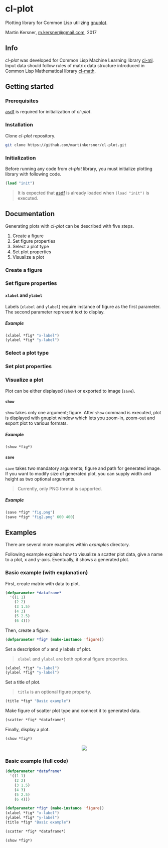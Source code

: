 # cl-plot
Plotting library for Common Lisp utilizing [gnuplot](http://www.gnuplot.info/).

Martin Kersner, <m.kersner@gmail.com>, 2017

## Info
*cl-plot* was developed for Common Lisp Machine Learning library [cl-ml](https://github.com/martinkersner/cl-ml.git). Input data should follow rules of matrix data structure introduced in Common Lisp Mathematical library [cl-math](https://github.com/martinkersner/cl-math.git).

## Getting started
### Prerequisites
[asdf](https://gitlab.common-lisp.net/asdf/asdf) is required for initialization of *cl-plot*.

### Installation
Clone *cl-plot* repository.
```bash
git clone https://github.com/martinkersner/cl-plot.git
```
### Initialization
Before running any code from *cl-plot* library, you must initialize plotting library with following code.
```lisp
(load "init")
```
> It is expected that [asdf](https://gitlab.common-lisp.net/asdf/asdf) is already loaded when `(load "init")` is executed.

## Documentation
Generating plots with *cl-plot* can be described with five steps.

1. Create a figure
2. Set figure properties
3. Select a plot type
4. Set plot properties
5. Visualize a plot

### Create a figure
### Set figure properties
#### `xlabel` and `ylabel`
Labels (`xlabel` and `ylabel`) require instance of figure as the first parameter. The second parameter represent text to display.

##### Example
```lisp
(xlabel *fig* "x-label")
(ylabel *fig* "y-label")
```

### Select a plot type
### Set plot properties

### Visualize a plot
Plot can be either displayed (`show`) or exported to image (`save`).

#### `show`
`show` takes only one argument; figure.
After `show` command is executed, plot is displayed with gnuplot window which lets you zoom-in, zoom-out and export plot to various formats.

##### Example
```lisp
(show *fig*)
```

#### `save`
`save` takes two mandatory arguments; figure and path for generated image. If you want to modify size of generated plot, you can supply width and height as two optional arguments.

> Currently, only PNG format is supported.

##### Example
```lisp
(save *fig* "fig.png")
(save *fig* "fig2.png" 600 400)
```

## Examples
There are several more examples within *examples* directory.

Following example explains how to visualize a scatter plot data, give a name to a plot, x and y-axis. Eventually, it shows a generated plot.

### Basic example (with explanation)
First, create matrix with data to plot.
```lisp
(defparameter *dataframe*
  '((1 1)
    (2 2)
    (3 1.5)
    (4 3)
    (5 2.5)
    (6 4)))
```

Then, create a figure.
```lisp
(defparameter *fig* (make-instance 'figure))
```

Set a description of *x* and *y* labels of plot. 
> `xlabel` and `ylabel` are both optional figure properties.
```lisp
(xlabel *fig* "x-label")
(ylabel *fig* "y-label")
```

Set a title of plot.
> `title` is an optional figure property.
```lisp
(title *fig* "Basic example")
```

Make figure of scatter plot type and connect it to generated data.
```lisp
(scatter *fig* *dataframe*)
```

Finally, display a plot.
```lisp
(show *fig*)
```

<p align="center">
<img src="http://i.imgur.com/04YOTQA.png" />
</p>

### Basic example (full code)
```lisp
(defparameter *dataframe*
  '((1 1)
    (2 2)
    (3 1.5)
    (4 3)
    (5 2.5)
    (6 4)))

(defparameter *fig* (make-instance 'figure))
(xlabel *fig* "x-label")
(ylabel *fig* "y-label")
(title *fig* "Basic example")

(scatter *fig* *dataframe*)

(show *fig*)
```
